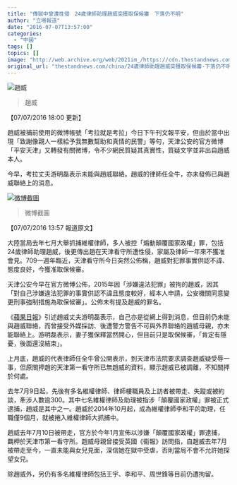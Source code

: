 ```yaml
---
title: "傳獄中曾遭性侵　24歲律師助理趙威突獲取保候審　下落仍不明"
author: "立場報道"
date: "2016-07-07T13:57:00"
categories:
  - "中國"
tags: []
topics: []
image: "http://web.archive.org/web/2021im_/https://cdn.thestandnews.com/media/photos/cache/chiu_GF2Kl_1200x0.png"
original_url: "thestandnews.com/china/24歲律師助理趙威突獲取保候審-下落仍不明"
---
```

![趙威](http://web.archive.org/web/2021im_/https://cdn.thestandnews.com/media/photos/cache/chiu_GF2Kl_1200x0.png)

> 趙威

【07/07/2016 18:00 更新】

趙威被捕前使用的微博帳號「考拉就是考拉」今日下午刊文報平安，但由於當中出現「致謝像親人一樣給予我無數幫助和真情的民警」等句，天津公安的官方微博「平安天津」又轉發有關微博，令不少網民質疑其真實性，質疑文字並非出自趙威本人。

今早，考拉丈夫游明磊表示未能與趙威聯絡。趙威的律師任全牛，亦未發佈已與趙威聯絡上的消息。

[![微博截圖](http://web.archive.org/web/2021im_/https://cdn.thestandnews.com/media/photos/cache/ajsdasdjaskld_GcTkK_1200x0.JPG)](http://web.archive.org/web/20210628101454/https://cdn.thestandnews.com/media/photos/cache/ajsdasdjaskld_GcTkK_1200x0.JPG)

> 微博截圖

【07/07/2016 13:57 報道原文】

大陸當局去年七月大舉抓捕維權律師，多人被控「煽動顛覆國家政權」罪，包括24歲律師助理趙威，後更傳出趙在天津看守所遭性侵，家屬及律師一年來不獲准會見。709一週年臨近，天津看守所今日突然公佈稱，趙威對犯罪事實供認不諱、態度良好，今獲准取保候審。

天津公安今早在官方微博公佈，2015年因「涉嫌違法犯罪」被拘的趙威，因其「對自己涉嫌違法犯罪的事實供認不諱且態度較好，經本人申請，公安機關同意變更刑事強制措施為取保候審」。公佈未有提及趙威的罪名。

《[蘋果日報](http://web.archive.org/web/20210628101454/http://hk.apple.nextmedia.com/realtime/china/20160707/55327231)》引述趙威丈夫游明磊表示，自己亦是從網上得到消息，但目前仍未能與趙威聯絡，而曾接受外媒採訪、後遭警方警告不可與外界聯絡的趙威母親，亦未能聯絡上。游明磊表示，妻子獲保釋當然開心，但目前只是取保候審，「肯定有隱憂，後面還沒結束」。

上月底，趙威的代表律師任全牛曾公開表示，到天津市法院要求調查趙威疑受辱一事，但原關押趙的天津第一看守所已無趙威的資料，顯示趙威已被調離，不知關押於何處。

去年7月9日起，先後有多名維權律師、律師樓職員及上訪者被帶走、失蹤或被約談，牽涉人數逾300。其中七名維權律師及助理被指涉「顛覆國家政權」罪被正式逮捕，趙威是其中之一。趙威於2014年10月起，成為維權律師李和平的助理，任職僅9個月，就被捲入維權律師大抓捕中。

趙威去年7月10日被帶走，官方於今年1月宣佈以涉嫌「顛覆國家政權」罪逮捕，羈柙於天津市第一看守所。趙威母親曾接受英國《衞報》訪問指，自趙威去年7月被帶走至今，一直未能與女兒見面，深信她在獄中受虐，否則當局不會不允許她探望女兒。

除趙威外，另仍有多名維權律師包括王宇、李和平、周世鋒等目前仍遭拘留。
